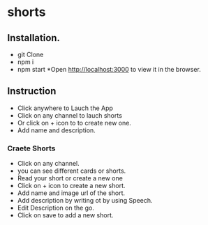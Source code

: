 # shorts

## Installation.

* git Clone
* npm i
* npm start
*Open [http://localhost:3000](http://localhost:3000) to view it in the browser.


## Instruction

* Click anywhere to Lauch the App
* Click on any channel to lauch shorts
* Or click on + icon to to create new one.
* Add name and description.

### Craete Shorts

* Click on any channel.
* you can see different cards or shorts.
* Read your short or create a new one 
* Click on + icon to create a new short.
* Add name and image url of the short.
* Add description by writing ot by using Speech.
* Edit Description on the go.
* Click on save to add a new short.

